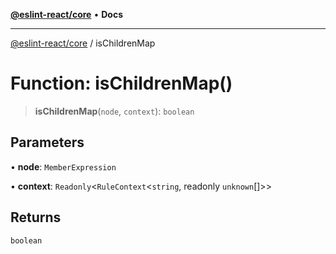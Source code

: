 [**@eslint-react/core**](../README.md) • **Docs**

***

[@eslint-react/core](../README.md) / isChildrenMap

# Function: isChildrenMap()

> **isChildrenMap**(`node`, `context`): `boolean`

## Parameters

• **node**: `MemberExpression`

• **context**: `Readonly`\<`RuleContext`\<`string`, readonly `unknown`[]\>\>

## Returns

`boolean`
